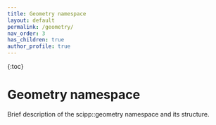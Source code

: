 ```yaml
---
title: Geometry namespace
layout: default
permalink: /geometry/
nav_order: 3
has_children: true
author_profile: true
---
```


{:toc}

# Geometry namespace
Brief description of the scipp::geometry namespace and its structure.
